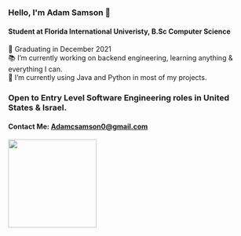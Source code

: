 ### Hello, I'm Adam Samson 👋

#### Student at Florida International Univeristy, B.Sc Computer Science <br>
#### 

🌟 Graduating in December 2021 <br>
📚 I’m currently working on backend engineering, learning anything & everything I can. <br>
🧰 I’m currently using Java and Python in most of my projects. <br>

### Open to Entry Level Software Engineering roles in United States & Israel.

#### Contact Me: Adamcsamson0@gmail.com <br>


<img height="180em" src="https://github-readme-stats.vercel.app/api?username=Adamcsamson&show_icons=true&hide_border=true&&count_private=true&include_all_commits=true" />

<!--
**adamcsamson/adamcsamson** is a ✨ _special_ ✨ repository because its `README.md` (this file) appears on your GitHub profile.

Here are some ideas to get you started:

- 🔭 I’m currently working on ...
- 🌱 I’m currently learning ...
- 👯 I’m looking to collaborate on ...
- 🤔 I’m looking for help with ...
- 💬 Ask me about ...
- 📫 How to reach me: ...
- 😄 Pronouns: ...
- ⚡ Fun fact: ...
-->
